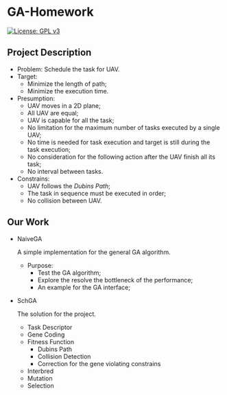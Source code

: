 # GA-Homework
[![License: GPL v3](https://img.shields.io/badge/License-GPLv3-blue.svg)](https://www.gnu.org/licenses/gpl-3.0)

## Project Description
- Problem:
  Schedule the task for UAV.
- Target:
  - Minimize the length of path;
  - Minimize the execution time.
- Presumption:
  - UAV moves in a 2D plane;
  - All UAV are equal;
  - UAV is capable for all the task;
  - No limitation for the maximum number of tasks executed by a single UAV;
  - No time is needed for task execution and target is still during the task execution;
  - No consideration for the following action after the UAV finish all its task;
  - No interval between tasks.
- Constrains:
  - UAV follows the *Dubins Path*;
  - The task in sequence must be executed in order;
  - No collision between UAV.

## Our Work
- NaiveGA
  
  A simple implementation for the general GA algorithm.
  - Purpose:
    - Test the GA algorithm;
    - Explore the resolve the bottleneck of the performance;
    - An example for the GA interface;
- SchGA

  The solution for the project.
  - Task Descriptor
  - Gene Coding
  - Fitness Function
    - Dubins Path
    - Collision Detection
    - Correction for the gene violating constrains
  - Interbred
  - Mutation
  - Selection
